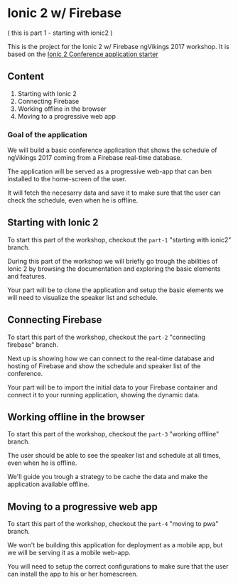 # Ionic 2 w/ Firebase

( this is part 1 - starting with ionic2 )

This is the project for the Ionic 2 w/ Firebase ngVikings 2017 workshop.
It is based on the [Ionic 2 Conference application starter](https://github.com/driftyco/ionic-conference-app)

## Content

1. Starting with Ionic 2
2. Connecting Firebase
3. Working offline in the browser
4. Moving to a progressive web app

### Goal of the application

We will build a basic conference application that shows the schedule of ngVikings 2017 coming from a Firebase real-time database.

The application will be served as a progressive web-app that can ben installed to the home-screen of the user.

It will fetch the necesarry data and save it to make sure that the user can check the schedule, even when he is offline.
 
## Starting with Ionic 2

To start this part of the workshop, checkout the `part-1` "starting with ionic2" branch.

During this part of the workshop we will briefly go trough the abilities of Ionic 2 by browsing the documentation and exploring the basic elements and features.

Your part will be to clone the application and setup the basic elements we will need to visualize the speaker list and schedule.

## Connecting Firebase

To start this part of the workshop, checkout the `part-2` "connecting firebase" branch.

Next up is showing how we can connect to the real-time database and hosting of Firebase and show the schedule and speaker list of the conference.

Your part will be to import the initial data to your Firebase container and connect it to your running application, showing the dynamic data.

## Working offline in the browser

To start this part of the workshop, checkout the `part-3` "working offline" branch.

The user should be able to see the speaker list and schedule at all times, even when he is offline.

We'll guide you trough a strategy to be cache the data and make the application available offline.

## Moving to a progressive web app

To start this part of the workshop, checkout the `part-4` "moving to pwa" branch.

We won't be building this application for deployment as a mobile app, but we will be serving it as a mobile web-app.

You will need to setup the correct configurations to make sure that the user can install the app to his or her homescreen.